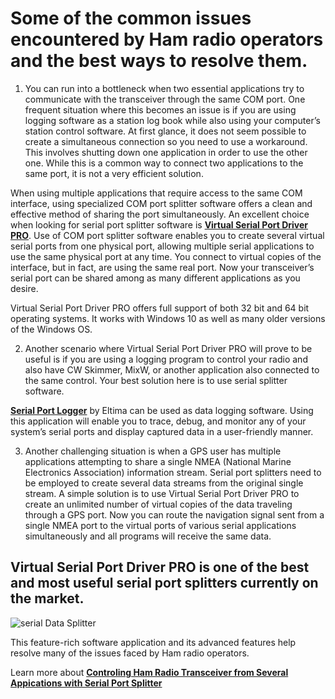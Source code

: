 **Some of the common issues encountered by Ham radio operators and the best ways to resolve them.**
===================================================================================================

1. You can run into a bottleneck when two essential applications try to communicate with the transceiver through the same COM port. One frequent situation where this becomes an issue is if you are using logging software as a station log book while also using your computer’s station control software. At first glance, it does not seem possible to create a simultaneous connection so you need to use a workaround. This involves shutting down one application in order to use the other one. While this is a common way to connect two applications to the same port, it is not a very efficient solution.

When using multiple applications that require access to the same COM interface, using specialized COM port splitter software offers a clean and effective method of sharing the port simultaneously. An excellent choice when looking for serial port splitter software is **[Virtual Serial Port Driver PRO](https://www.eltima.com/products/vspdxp/#vspd-versions)**. Use of COM port splitter software enables you to create several virtual serial ports from one physical port, allowing multiple serial applications to use the same physical port at any time. You connect to virtual copies of the interface, but in fact, are using the same real port. Now your transceiver’s serial port can be shared among as many different applications as you desire.

Virtual Serial Port Driver PRO offers full support of both 32 bit and 64 bit operating systems. It works with Windows 10 as well as many older versions of the Windows OS.


2. Another scenario where Virtual Serial Port Driver PRO will prove to be useful is if you are using a logging program to control your radio and also have CW Skimmer, MixW, or another application also connected to the same control. Your best solution here is to use serial splitter software.

**[Serial Port Logger](https://www.eltima.com/products/rs232-data-logger/)** by Eltima can be used as data logging software. Using this application will enable you to trace, debug, and monitor any of your system’s serial ports and display captured data in a user-friendly manner.


3. Another challenging situation is when a GPS user has multiple applications attempting to share a single NMEA (National Marine Electronics Association) information stream. Serial port splitters need to be employed to create several data streams from the original single stream. A simple solution is to use Virtual Serial Port Driver PRO to create an unlimited number of virtual copies of the data traveling through a GPS port. Now you can route the navigation signal sent from a single NMEA port to the virtual ports of various serial applications simultaneously and all programs will receive the same data.


**Virtual Serial Port Driver PRO** is one of the best and most useful serial port splitters currently on the market. 
--------------------------------------------------------------------------------------------------------------------

![serial Data Splitter](https://www.eltima.com/imgnew/products/vspd/splash/vspdpro-bundle.jpg)

This feature-rich software application and its advanced features help resolve many of the issues faced by Ham radio operators.

Learn more about **[Controling Ham Radio Transceiver from Several Appications with Serial Port Splitter](https://www.eltima.com/serial-splitter-in-ham-radio-scenarios/)**




























